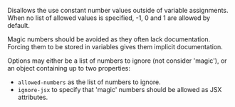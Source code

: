 
Disallows the use constant number values outside of variable assignments.
When no list of allowed values is specified, -1, 0 and 1 are allowed by default.


Magic numbers should be avoided as they often lack documentation.
Forcing them to be stored in variables gives them implicit documentation.
        


Options may either be a list of numbers to ignore (not consider 'magic'), or an object containing up to two properties:
* `allowed-numbers` as the list of numbers to ignore.
* `ignore-jsx` to specify that 'magic' numbers should be allowed as JSX attributes.